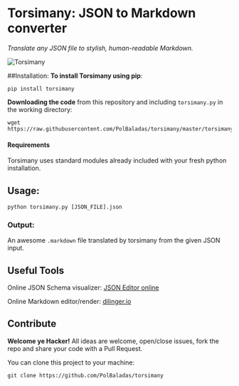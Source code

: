 # Torsimany: JSON to Markdown converter

*Translate any JSON file to stylish, human-readable Markdown.*

![Torsimany](https://cloud.githubusercontent.com/assets/3987198/22163287/7b89c26e-df52-11e6-8769-4bccf4471e37.jpg)

##Installation:
**To install Torsimany using pip**:

```shell
pip install torsimany
```

**Downloading the code** from this repository and including `torsimany.py` in the working directory:

```shell
wget https://raw.githubusercontent.com/PolBaladas/torsimany/master/torsimany.py
```

#### Requirements ####
Torsimany uses standard modules already included with your fresh python installation.

## Usage:
```shell
python torsimany.py [JSON_FILE].json
```
### Output:
An awesome `.markdown` file translated by torsimany from the given JSON input.

## Useful Tools
Online JSON Schema visualizer: [JSON Editor online](http://www.jsoneditoronline.org/)

Online Markdown editor/render: [dilinger.io](http://dillinger.io/)

## Contribute
**Welcome ye Hacker!**
All ideas are welcome, open/close issues, fork the repo and share your code with a Pull Request.

You can clone this project to your machine:
```shell
git clone https://github.com/PolBaladas/torsimany
```
